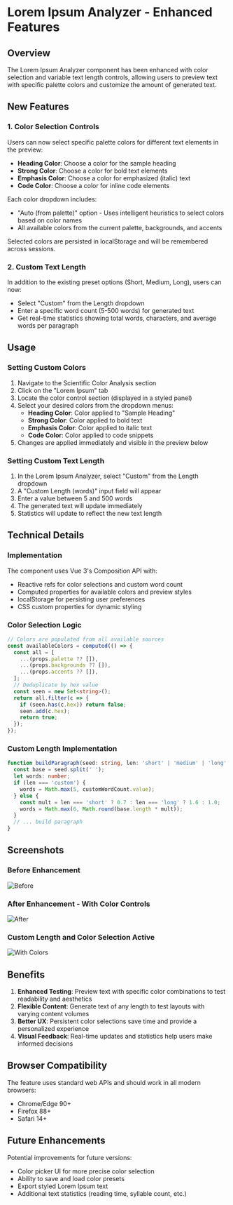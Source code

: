 # Lorem Ipsum Analyzer - Enhanced Features

## Overview

The Lorem Ipsum Analyzer component has been enhanced with color selection and variable text length controls, allowing users to preview text with specific palette colors and customize the amount of generated text.

## New Features

### 1. Color Selection Controls

Users can now select specific palette colors for different text elements in the preview:

- **Heading Color**: Choose a color for the sample heading
- **Strong Color**: Choose a color for bold text elements
- **Emphasis Color**: Choose a color for emphasized (italic) text
- **Code Color**: Choose a color for inline code elements

Each color dropdown includes:
- "Auto (from palette)" option - Uses intelligent heuristics to select colors based on color names
- All available colors from the current palette, backgrounds, and accents

Selected colors are persisted in localStorage and will be remembered across sessions.

### 2. Custom Text Length

In addition to the existing preset options (Short, Medium, Long), users can now:

- Select "Custom" from the Length dropdown
- Enter a specific word count (5-500 words) for generated text
- Get real-time statistics showing total words, characters, and average words per paragraph

## Usage

### Setting Custom Colors

1. Navigate to the Scientific Color Analysis section
2. Click on the "Lorem Ipsum" tab
3. Locate the color control section (displayed in a styled panel)
4. Select your desired colors from the dropdown menus:
   - **Heading Color**: Color applied to "Sample Heading"
   - **Strong Color**: Color applied to bold text
   - **Emphasis Color**: Color applied to italic text
   - **Code Color**: Color applied to code snippets
5. Changes are applied immediately and visible in the preview below

### Setting Custom Text Length

1. In the Lorem Ipsum Analyzer, select "Custom" from the Length dropdown
2. A "Custom Length (words)" input field will appear
3. Enter a value between 5 and 500 words
4. The generated text will update immediately
5. Statistics will update to reflect the new text length

## Technical Details

### Implementation

The component uses Vue 3's Composition API with:
- Reactive refs for color selections and custom word count
- Computed properties for available colors and preview styles
- localStorage for persisting user preferences
- CSS custom properties for dynamic styling

### Color Selection Logic

```typescript
// Colors are populated from all available sources
const availableColors = computed(() => {
  const all = [
    ...(props.palette ?? []),
    ...(props.backgrounds ?? []),
    ...(props.accents ?? []),
  ];
  // Deduplicate by hex value
  const seen = new Set<string>();
  return all.filter(c => {
    if (seen.has(c.hex)) return false;
    seen.add(c.hex);
    return true;
  });
});
```

### Custom Length Implementation

```typescript
function buildParagraph(seed: string, len: 'short' | 'medium' | 'long' | 'custom') {
  const base = seed.split(' ');
  let words: number;
  if (len === 'custom') {
    words = Math.max(5, customWordCount.value);
  } else {
    const mult = len === 'short' ? 0.7 : len === 'long' ? 1.6 : 1.0;
    words = Math.max(6, Math.round(base.length * mult));
  }
  // ... build paragraph
}
```

## Screenshots

### Before Enhancement
![Before](https://github.com/user-attachments/assets/bc54aee4-15ff-4a34-bd78-417956015a19)

### After Enhancement - With Color Controls
![After](https://github.com/user-attachments/assets/8c3b6ed5-9ef5-478a-aae2-65e4ddfec0ce)

### Custom Length and Color Selection Active
![With Colors](https://github.com/user-attachments/assets/e874ab1c-5d87-4e16-b530-b741f4fa991e)

## Benefits

1. **Enhanced Testing**: Preview text with specific color combinations to test readability and aesthetics
2. **Flexible Content**: Generate text of any length to test layouts with varying content volumes
3. **Better UX**: Persistent color selections save time and provide a personalized experience
4. **Visual Feedback**: Real-time updates and statistics help users make informed decisions

## Browser Compatibility

The feature uses standard web APIs and should work in all modern browsers:
- Chrome/Edge 90+
- Firefox 88+
- Safari 14+

## Future Enhancements

Potential improvements for future versions:
- Color picker UI for more precise color selection
- Ability to save and load color presets
- Export styled Lorem Ipsum text
- Additional text statistics (reading time, syllable count, etc.)
